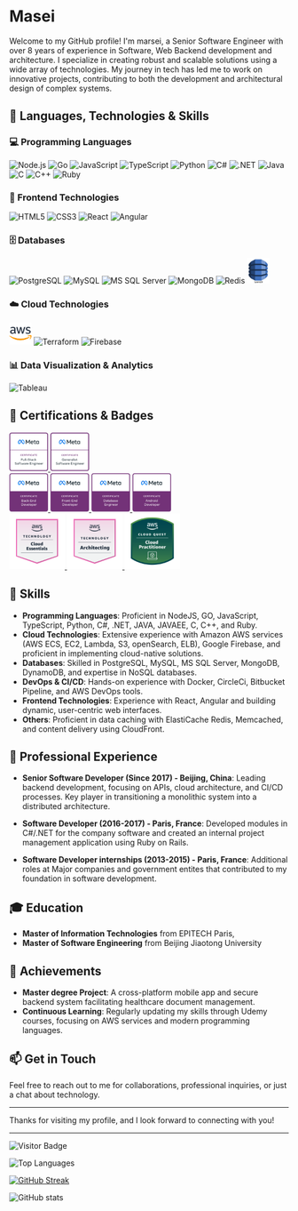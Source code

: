 # Masei


Welcome to my GitHub profile! I'm marsei, a Senior Software Engineer with over 8 years of experience in Software, Web Backend development and architecture. I specialize in creating robust and scalable solutions using a wide array of technologies. My journey in tech has led me to work on innovative projects, contributing to both the development and architectural design of complex systems.

## 🚀 Languages, Technologies & Skills

### 💻 Programming Languages
<p align="left">
  <img src="https://cdn.jsdelivr.net/gh/devicons/devicon/icons/nodejs/nodejs-original.svg" width="40" alt="Node.js"/>
  <img src="https://cdn.jsdelivr.net/gh/devicons/devicon/icons/go/go-original.svg" width="40" alt="Go"/>
  <img src="https://cdn.jsdelivr.net/gh/devicons/devicon/icons/javascript/javascript-original.svg" width="40" alt="JavaScript"/>
  <img src="https://cdn.jsdelivr.net/gh/devicons/devicon/icons/typescript/typescript-original.svg" width="40" alt="TypeScript"/>
  <img src="https://cdn.jsdelivr.net/gh/devicons/devicon/icons/python/python-original.svg" width="40" alt="Python"/>
  <img src="https://cdn.jsdelivr.net/gh/devicons/devicon/icons/csharp/csharp-original.svg" width="40" alt="C#"/>
  <img src="https://cdn.jsdelivr.net/gh/devicons/devicon/icons/dot-net/dot-net-original.svg" width="40" alt=".NET"/>
  <img src="https://cdn.jsdelivr.net/gh/devicons/devicon/icons/java/java-original.svg" width="40" alt="Java"/>
  <img src="https://cdn.jsdelivr.net/gh/devicons/devicon/icons/c/c-original.svg" width="40" alt="C"/>
  <img src="https://cdn.jsdelivr.net/gh/devicons/devicon/icons/cplusplus/cplusplus-original.svg" width="40" alt="C++"/>
  <img src="https://cdn.jsdelivr.net/gh/devicons/devicon/icons/ruby/ruby-original.svg" width="40" alt="Ruby"/>
</p>

### 🎨 Frontend Technologies
<p align="left">
  <img src="https://cdn.jsdelivr.net/gh/devicons/devicon/icons/html5/html5-original.svg" width="40" alt="HTML5"/>
  <img src="https://cdn.jsdelivr.net/gh/devicons/devicon/icons/css3/css3-original.svg" width="40" alt="CSS3"/>
  <img src="https://cdn.jsdelivr.net/gh/devicons/devicon/icons/react/react-original.svg" width="40" alt="React"/>
  <img src="https://cdn.jsdelivr.net/gh/devicons/devicon/icons/angularjs/angularjs-original.svg" width="40" alt="Angular"/>
</p>

### 🗄️ Databases
<p align="left">
  <img src="https://cdn.jsdelivr.net/gh/devicons/devicon/icons/postgresql/postgresql-original.svg" width="40" alt="PostgreSQL"/>
  <img src="https://cdn.jsdelivr.net/gh/devicons/devicon/icons/mysql/mysql-original.svg" width="40" alt="MySQL"/>
  <img src="https://cdn.jsdelivr.net/gh/devicons/devicon/icons/microsoftsqlserver/microsoftsqlserver-plain.svg" width="40" alt="MS SQL Server"/>
  <img src="https://cdn.jsdelivr.net/gh/devicons/devicon/icons/mongodb/mongodb-original.svg" width="40" alt="MongoDB"/>
  <img src="https://cdn.jsdelivr.net/gh/devicons/devicon/icons/redis/redis-original.svg" width="40" alt="Redis"/>
  <img src="./dynamodb.png" width="40" alt="Redis"/>
</p>

### ☁️ Cloud Technologies
<p align="left">
  <img src="./aws.png" width="40" alt="AWS"/>
  <img src="https://cdn.jsdelivr.net/gh/devicons/devicon/icons/terraform/terraform-original.svg" width="40" alt="Terraform"/>
  <img src="https://cdn.jsdelivr.net/gh/devicons/devicon/icons/firebase/firebase-plain.svg" width="40" alt="Firebase"/>
</p>

### 📊 Data Visualization & Analytics
<p align="left">
  <img src="https://cdn.worldvectorlogo.com/logos/tableau-software.svg" width="40" alt="Tableau"/>
</p>



## 🏅 Certifications & Badges
<p align="left">
  <a href="https://www.credly.com/earner/earned/badge/90ec27bc-0503-489b-bca4-3796d84e91a7">
    <img src="./meta-full-stack-engineer-certificate.png" width="70" alt="Meta Full-Stack Engineer Certificate"/>
  </a>
  <a href="https://www.credly.com/earner/earned/badge/90ec27bc-0503-489b-bca4-3796d84e91a7">
    <img src="./meta-generalist-software-engineer-certificate.png" width="70" alt="Meta Full-Stack Engineer Certificate"/>
  </a>
<br>
  <a href="https://www.credly.com/earner/earned/badge/b876f041-0339-4775-a351-45f2f60f25f9">
    <img src="./meta-back-end-developer-certificate.png" width="70" alt="Meta Back-End Developer Certificate"/>
  </a>
  <a href="https://www.credly.com/earner/earned/badge/610422ac-f7b8-4a7d-afc7-bc0091384b24">
    <img src="./meta-front-end-developer-certificate.png" width="70" alt="Meta Front-End Developer Certificate"/>
  </a>
  <a href="https://www.credly.com/earner/earned/badge/ac093904-de51-4e96-8687-0755bdbd81c0">
    <img src="./meta-database-engineer-certificate.png" width="70" alt="Meta Database Engineer Certificate"/>
  </a>
  <a href="https://www.credly.com/earner/earned/badge/9f85f1dc-fb8e-4952-a1f3-1094fa33de28">
    <img src="./meta-android-developer-certificate.png" width="70" alt="Meta Android Developer Certificate"/>
  </a>
  <br>
  <a href="https://www.credly.com/badges/24bdf057-7777-4727-87a4-ef06c1fa033a/public_url">
    <img src="./aws-knowledge-cloud-essentials.png" width="100" alt="aws-knowledge-cloud-essentials"/>
  </a>
  <a href="https://www.credly.com/badges/24bdf057-7777-4727-87a4-ef06c1fa033a/public_url">
    <img src="./aws_credlybadges_technology_architecting.png" width="100" alt="aws-knowledge-technology-architecting"/>
  </a>
  <a href="https://www.credly.com/badges/e96613fe-3c51-4440-8128-2959a8b2db82/public_url">
    <img src="./aws-cloud-quest-cloud-practitioner.png" width="100" alt="aws-cloud-quest-cloud-practitioner"/>
  </a>
</p>

## 🚀 Skills

- **Programming Languages**: Proficient in NodeJS, GO, JavaScript, TypeScript, Python, C#, .NET, JAVA, JAVAEE, C, C++, and Ruby.
- **Cloud Technologies**: Extensive experience with Amazon AWS services (AWS ECS, EC2, Lambda, S3, openSearch, ELB), Google Firebase, and proficient in implementing cloud-native solutions.
- **Databases**: Skilled in PostgreSQL, MySQL, MS SQL Server, MongoDB, DynamoDB, and expertise in NoSQL databases.
- **DevOps & CI/CD**: Hands-on experience with Docker, CircleCi, Bitbucket Pipeline, and AWS DevOps tools.
- **Frontend Technologies**: Experience with React, Angular and building dynamic, user-centric web interfaces.
- **Others**: Proficient in data caching with ElastiCache Redis, Memcached, and content delivery using CloudFront.

## 💼 Professional Experience

- **Senior Software Developer (Since 2017) - Beijing, China**: Leading backend development, focusing on APIs, cloud architecture, and CI/CD processes. Key player in transitioning a monolithic system into a distributed architecture.
- **Software Developer (2016-2017) - Paris, France**: Developed modules in C#/.NET for the company software and created an internal project management application using Ruby on Rails.

- **Software Developer internships (2013-2015) - Paris, France**: Additional roles at Major companies and government entites that contributed to my foundation in software development.

## 🎓 Education

- **Master of Information Technologies** from EPITECH Paris,
- **Master of Software Engineering** from Beijing Jiaotong University

## 🌟 Achievements

- **Master degree Project**: A cross-platform mobile app and secure backend system facilitating healthcare document management.
- **Continuous Learning**: Regularly updating my skills through Udemy courses, focusing on AWS services and modern programming languages.

## 📫 Get in Touch

Feel free to reach out to me for collaborations, professional inquiries, or just a chat about technology.

---

Thanks for visiting my profile, and I look forward to connecting with you!

---
![Visitor Badge](https://visitor-badge.laobi.icu/badge?page_id=masei1.masei1)

![Top Languages](https://github-readme-stats.vercel.app/api/top-langs/?username=masei1&layout=compact&theme=radical)

[![GitHub Streak](https://streak-stats.demolab.com?user=masei1&theme=radical)](https://git.io/streak-stats)

![GitHub stats](https://github-readme-stats.vercel.app/api?username=masei1&show_icons=true&theme=radical)
